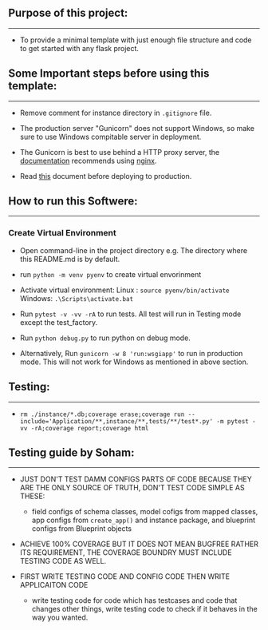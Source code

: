 ## Purpose of this project:
---

- To provide a minimal template with just enough file structure and code to get started with any flask project.

## Some Important steps before using this template:
---

- Remove comment for instance directory in `.gitignore` file.

- The production server "Gunicorn" does not support Windows, so make sure to use Windows compitable server in deployment.

- The Gunicorn is best to use behind a HTTP proxy server, the [documentation](https://gunicorn.org/#deployment) recommends using [nginx](https://nginx.org/en/docs/?_ga=2.159836926.2108447914.1714109557-1622351325.1714109557).

- Read [this](https://flask.palletsprojects.com/en/3.0.x/deploying/) document before deploying to production.

## How to run this Softwere:
---

### Create Virtual Environment

- Open command-line in the project directory e.g. The directory where this README.md is by default.

- run `python -m venv pyenv` to create virtual envorinment

- Activate virtual environment:
    Linux : `source pyenv/bin/activate`
    Windows: `.\Scripts\activate.bat`

- Run `pytest -v -vv -rA` to run tests. All test will run in Testing mode except the test_factory.

- Run `python debug.py` to run python on debug mode.

- Alternatively, Run `gunicorn -w 8 'run:wsgiapp'` to run in production mode. This will not work for Windows as mentioned in above section.

## Testing:
---

- `rm ./instance/*.db;coverage erase;coverage run --include='Application/**,instance/**,tests/**/test*.py' -m pytest -vv -rA;coverage report;coverage html`


## Testing guide by Soham:
---

- JUST DON'T TEST DAMM CONFIGS PARTS OF CODE BECAUSE THEY ARE THE ONLY SOURCE OF TRUTH, DON'T TEST CODE SIMPLE AS THESE:
    - field configs of schema classes, model cofigs from mapped classes, app configs from `create_app()` and instance package, and blueprint configs from Blueprint objects

- ACHIEVE 100% COVERAGE BUT IT DOES NOT MEAN BUGFREE RATHER ITS REQUIREMENT, THE COVERAGE BOUNDRY MUST INCLUDE TESTING CODE AS WELL. 

- FIRST WRITE TESTING CODE AND CONFIG CODE THEN WRITE APPLICAITON CODE
    - write testing code for code which has testcases and code that changes other things, write testing code to check if it behaves in the way you wanted. 